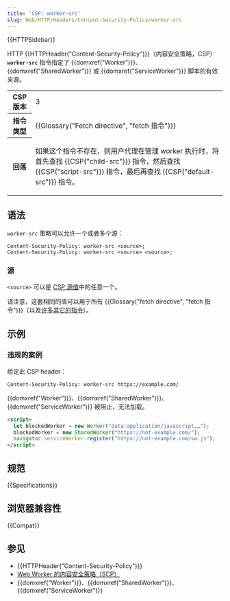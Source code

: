 ```yaml
---
title: 'CSP: worker-src'
slug: Web/HTTP/Headers/Content-Security-Policy/worker-src
---
```


{{HTTPSidebar}}

HTTP {{HTTPHeader("Content-Security-Policy")}}（内容安全策略，CSP）**`worker-src`** 指令指定了 {{domxref("Worker")}}、{{domxref("SharedWorker")}} 或 {{domxref("ServiceWorker")}} 脚本的有效来源。

<table class="properties">
  <tbody>
    <tr>
      <th scope="row">CSP 版本</th>
      <td>3</td>
    </tr>
    <tr>
      <th scope="row">指令类型</th>
      <td>{{Glossary("Fetch directive", "fetch 指令")}}</td>
    </tr>
    <tr>
      <th scope="row">回落</th>
      <td>
        <p>
          如果这个指令不存在，则用户代理在管理 worker 执行时，将首先查找 {{CSP("child-src")}} 指令，然后查找 {{CSP("script-src")}} 指令，最后再查找 {{CSP("default-src")}} 指令。
        </p>
      </td>
    </tr>
  </tbody>
</table>

## 语法

`worker-src` 策略可以允许一个或者多个源：

```http
Content-Security-Policy: worker-src <source>;
Content-Security-Policy: worker-src <source> <source>;
```

### 源

`<source>` 可以是 [CSP 源值](/zh-CN/docs/Web/HTTP/Headers/Content-Security-Policy/Sources#sources)中的任意一个。

请注意，这套相同的值可以用于所有 {{Glossary("fetch directive", "fetch 指令")}}（以及[许多其它的指令](/zh-CN/docs/Web/HTTP/Headers/Content-Security-Policy/Sources#relevant_directives)）。

## 示例

### 违规的案例

给定此 CSP header：

```http
Content-Security-Policy: worker-src https://example.com/
```

{{domxref("Worker")}}、{{domxref("SharedWorker")}}、{{domxref("ServiceWorker")}} 被阻止，无法加载。

```html
<script>
  let blockedWorker = new Worker("data:application/javascript,…");
  blockedWorker = new SharedWorker("https://not-example.com/");
  navigator.serviceWorker.register("https://not-example.com/sw.js");
</script>
```

## 规范

{{Specifications}}

## 浏览器兼容性

{{Compat}}

## 参见

- {{HTTPHeader("Content-Security-Policy")}}
- [Web Worker 的内容安全策略（SCP）](/zh-CN/docs/Web/API/Web_Workers_API/Using_web_workers#内容安全策略)
- {{domxref("Worker")}}、{{domxref("SharedWorker")}}、{{domxref("ServiceWorker")}}
